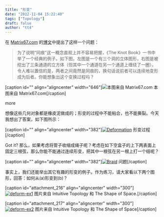 ```yaml
---
title: "形变"
date: "2012-11-04 15:22:40"
tags: ["Topology"]
draft: false
author: "tt4"
---
```



在 [Matrix67.com](http://www.matrix67.com) 的[博文](http://www.matrix67.com/blog/archives/5077 "博文")中提出了这样一个问题：

> 为了说明“同痕”这一概念直观上并不容易把握，《The Knot Book》一书中举了一个经典的例子。如下图，左图是一个有三个洞的立体图形，右图是被挖出了三条通道的立方体（但其中一个通道在另一个通道上缠绕了一圈）。令人难以置信的是，两者之间竟然是同痕的，换句话说前者可以连续地变形成为后者。你能想象出这个变换过程吗？

[caption id="" align="aligncenter" width="646"]![本图来自 Matrix67.com](http://www.matrix67.com/blogimage_2012/201211011.png) 本图来自 Matrix67.com[/caption]

more

想像这些几何对象都是橡皮泥做成的；形变的过程中不能粘合，也不能撕裂。今天我想出了答案，如下图所示：

[caption id="" align="aligncenter" width="382"][![Deformation](http://farm8.staticflickr.com/7277/8153055696_24aee5802e.jpg)](http://www.flickr.com/photos/liuxiaojun/8153055696/ "Flickr 上 Liu Xiaojun 的 Deformation") 形变过程[/caption]

Got it? 那么，如果考虑将管子收缩成绳子呢？考虑在如下空盒子的上下两表面上固定三根弦，那么你能不能通过连续形变，把其中一根弦在另一根上打一个结呢？

[caption id="" align="aligncenter" width="382"][![Braid](http://farm8.staticflickr.com/7274/8153028163_ab0b7a7015.jpg)](http://www.flickr.com/photos/liuxiaojun/8153028163/ "Flickr 上 Liu Xiaojun 的 Braid") 问题[/caption]

事实上，我们还能举出其它有趣的形变的例子。作为练习，请大家看以下两个图形，回答：如何从(a)形变到(b)？

[caption id="attachment_216" align="aligncenter" width="300"][![](http://www.xjliu.net/blog/wp-content/uploads/2012/11/屏幕快照-2012-11-04-上午1.20.24-300x161.png "deform-ex1")](http://www.xjliu.net/blog/wp-content/uploads/2012/11/屏幕快照-2012-11-04-上午1.20.24.png) 图片来自 Intuitive Topology 和 The Shape of Space.[/caption]

[caption id="attachment_217" align="aligncenter" width="300"][![](http://www.xjliu.net/blog/wp-content/uploads/2012/11/屏幕快照-2012-11-04-上午1.20.44-300x127.png "deform-ex2")](http://www.xjliu.net/blog/wp-content/uploads/2012/11/屏幕快照-2012-11-04-上午1.20.44.png) 图片来自 Intuitive Topology 和 The Shape of Space[/caption]
